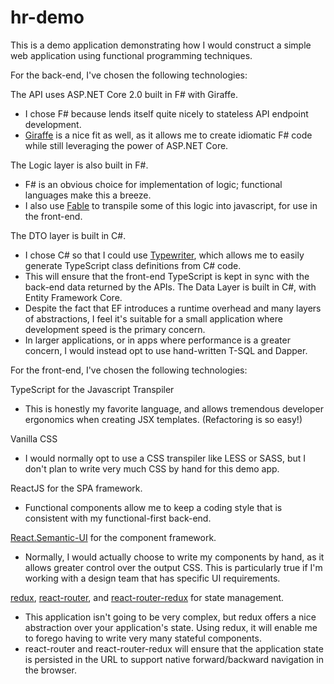 # hr-demo
This is a demo application demonstrating how I would construct a simple web application using functional programming techniques.

For the back-end, I've chosen the following technologies:

The API uses ASP.NET Core 2.0 built in F# with Giraffe.
- I chose F# because lends itself quite nicely to stateless API endpoint development.
- [Giraffe](https://github.com/dustinmoris/Giraffe) is a nice fit as well, as it allows me to create idiomatic F# code while still leveraging the power of ASP.NET Core.

The Logic layer is also built in F#.
- F# is an obvious choice for implementation of logic; functional languages make this a breeze.
- I also use [Fable](http://fable.io/) to transpile some of this logic into javascript, for use in the front-end.

The DTO layer is built in C#.
- I chose C# so that I could use [Typewriter](https://frhagn.github.io/Typewriter/), which allows me to easily generate TypeScript class definitions from C# code.
- This will ensure that the front-end TypeScript is kept in sync with the back-end data returned by the APIs.
The Data Layer is built in C#, with Entity Framework Core.
- Despite the fact that EF introduces a runtime overhead and many layers of abstractions, I feel it's suitable for a small application where development speed is the primary concern.
- In larger applications, or in apps where performance is a greater concern, I would instead opt to use hand-written T-SQL and Dapper.

For the front-end, I've chosen the following technologies:
    
TypeScript for the Javascript Transpiler
- This is honestly my favorite language, and allows tremendous developer ergonomics when creating JSX templates.  (Refactoring is so easy!)

Vanilla CSS
- I would normally opt to use a CSS transpiler like LESS or SASS, but I don't plan to write very much CSS by hand for this demo app.

ReactJS for the SPA framework.
- Functional components allow me to keep a coding style that is consistent with my functional-first back-end.

[React.Semantic-UI](https://react.semantic-ui.com/introduction) for the component framework.
- Normally, I would actually choose to write my components by hand, as it allows greater control over the output CSS.  This is particularly true if I'm working with a design team that has specific UI requirements.

[redux](https://github.com/reactjs/react-redux), [react-router](https://github.com/ReactTraining/react-router), and [react-router-redux](https://github.com/ReactTraining/react-router/tree/master/packages/react-router-redux) for state management.
- This application isn't going to be very complex, but redux offers a nice abstraction over your application's state.  Using redux, it will enable me to forego having to write very many stateful components.
- react-router and react-router-redux will ensure that the application state is persisted in the URL to support native forward/backward navigation in the browser.